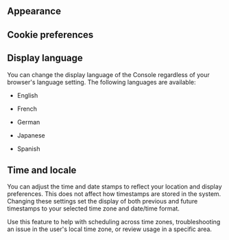 ## Appearance


## Cookie preferences


## Display language


You can change the display language of the Console regardless of your browser's language setting. The following languages are available:

-   English


-   French


-   German


-   Japanese


-   Spanish


## Time and locale


You can adjust the time and date stamps to reflect your location and display preferences. This does not affect how timestamps are stored in the system. Changing these settings set the display of both previous and future timestamps to your selected time zone and date/time format.

Use this feature to help with scheduling across time zones, troubleshooting an issue in the user's local time zone, or review usage in a specific area.

